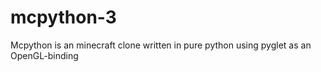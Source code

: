 # mcpython-3
Mcpython is an minecraft clone written in pure python using pyglet as an OpenGL-binding
